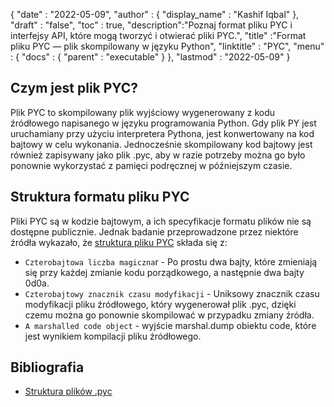{
  "date" : "2022-05-09",
  "author" : {
    "display_name" : "Kashif Iqbal"
},
  "draft" : "false",
  "toc" : true,
  "description":"Poznaj format pliku PYC i interfejsy API, które mogą tworzyć i otwierać pliki PYC.",
  "title" :"Format pliku PYC — plik skompilowany w języku Python",
  "linktitle" : "PYC",
  "menu" : {
    "docs" : {
      "parent" : "executable"
}
},
  "lastmod" : "2022-05-09"
}

## Czym jest plik PYC?

Plik PYC to skompilowany plik wyjściowy wygenerowany z kodu źródłowego napisanego w języku programowania Python. Gdy plik PY jest uruchamiany przy użyciu interpretera Pythona, jest konwertowany na kod bajtowy w celu wykonania. Jednocześnie skompilowany kod bajtowy jest również zapisywany jako plik .pyc, aby w razie potrzeby można go było ponownie wykorzystać z pamięci podręcznej w późniejszym czasie.

## Struktura formatu pliku PYC

Pliki PYC są w kodzie bajtowym, a ich specyfikacje formatu plików nie są dostępne publicznie. Jednak badanie przeprowadzone przez niektóre źródła wykazało, że [struktura pliku PYC](https://nedbatchelder.com/blog/200804/the_structure_of_pyc_files.html) składa się z:

* `Czterobajtowa liczba magiczna`r - Po prostu dwa bajty, które zmieniają się przy każdej zmianie kodu porządkowego, a następnie dwa bajty 0d0a.
* `Czterobajtowy znacznik czasu modyfikacji` - Uniksowy znacznik czasu modyfikacji pliku źródłowego, który wygenerował plik .pyc, dzięki czemu można go ponownie skompilować w przypadku zmiany źródła.
* `A marshalled code object` - wyjście marshal.dump obiektu code, które jest wynikiem kompilacji pliku źródłowego.

## Bibliografia

* [Struktura plików .pyc](https://nedbatchelder.com/blog/200804/the_structure_of_pyc_files.html)

